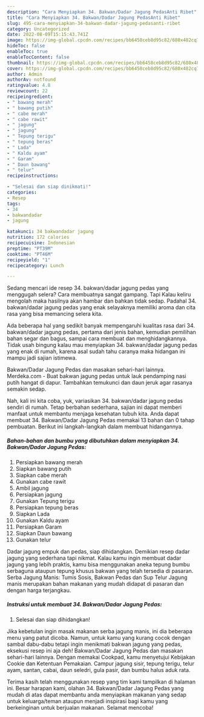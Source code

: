 ```yaml
---
description: "Cara Menyiapkan 34. Bakwan/Dadar Jagung PedasAnti Ribet"
title: "Cara Menyiapkan 34. Bakwan/Dadar Jagung PedasAnti Ribet"
slug: 495-cara-menyiapkan-34-bakwan-dadar-jagung-pedasanti-ribet
category: Uncategorized
date: 2022-08-09T15:15:43.741Z
image: https://img-global.cpcdn.com/recipes/bb6458ceb8d95c82/680x482cq70/34-bakwandadar-jagung-pedas-foto-resep-utama.jpg
hideToc: false
enableToc: true
enableTocContent: false
thumbnail: https://img-global.cpcdn.com/recipes/bb6458ceb8d95c82/680x482cq70/34-bakwandadar-jagung-pedas-foto-resep-utama.jpg
cover: https://img-global.cpcdn.com/recipes/bb6458ceb8d95c82/680x482cq70/34-bakwandadar-jagung-pedas-foto-resep-utama.jpg
author: Admin
authorAv: notfound
ratingvalue: 4.8
reviewcount: 22
recipeingredient:
- " bawang merah"
- " bawang putih"
- " cabe merah"
- " cabe rawit"
- " jagung"
- " jagung"
- " Tepung terigu"
- " tepung beras"
- " Lada"
- " Kaldu ayam"
- " Garam"
- " Daun bawang"
- " telur"
recipeinstructions:

- "Selesai dan siap dinikmati!"
categories:
- Resep
tags:
- 34
- bakwandadar
- jagung

katakunci: 34 bakwandadar jagung 
nutrition: 172 calories
recipecuisine: Indonesian
preptime: "PT39M"
cooktime: "PT46M"
recipeyield: "1"
recipecategory: Lunch

---
```



Sedang mencari ide resep 34. bakwan/dadar jagung pedas yang menggugah selera? Cara membuatnya sangat gampang. Tapi Kalau keliru mengolah maka hasilnya akan hambar dan bahkan tidak sedap. Padahal 34. bakwan/dadar jagung pedas yang enak selayaknya memiliki aroma dan cita rasa yang bisa memancing selera kita.


Ada beberapa hal yang sedikit banyak mempengaruhi kualitas rasa dari 34. bakwan/dadar jagung pedas, pertama dari jenis bahan, kemudian pemilihan bahan segar dan bagus, sampai cara membuat dan menghidangkannya. Tidak usah bingung kalau mau menyiapkan 34. bakwan/dadar jagung pedas yang enak di rumah, karena asal sudah tahu caranya maka hidangan ini mampu jadi sajian istimewa.

Bakwan/Dadar Jagung Pedas dan masakan sehari-hari lainnya. Merdeka.com - Buat bakwan jagung pedas untuk lauk pendamping nasi putih hangat di dapur. Tambahkan temukunci dan daun jeruk agar rasanya semakin sedap.


Nah, kali ini kita coba, yuk, variasikan 34. bakwan/dadar jagung pedas sendiri di rumah. Tetap berbahan sederhana, sajian ini dapat memberi manfaat untuk membantu menjaga kesehatan tubuh kita. Anda dapat membuat 34. Bakwan/Dadar Jagung Pedas memakai 13 bahan dan 0 tahap pembuatan. Berikut ini langkah-langkah dalam membuat hidangannya.

<!--inarticleads1-->

##### Bahan-bahan dan bumbu yang dibutuhkan dalam menyiapkan 34. Bakwan/Dadar Jagung Pedas:

1. Persiapkan  bawang merah
1. Siapkan  bawang putih
1. Siapkan  cabe merah
1. Gunakan  cabe rawit
1. Ambil  jagung
1. Persiapkan  jagung
1. Gunakan  Tepung terigu
1. Persiapkan  tepung beras
1. Siapkan  Lada
1. Gunakan  Kaldu ayam
1. Persiapkan  Garam
1. Siapkan  Daun bawang
1. Gunakan  telur


Dadar jagung empuk dan pedas, siap dihidangkan. Demikian resep dadar jagung yang sederhana tapi nikmat. Kalau kamu ingin membuat dadar jagung yang lebih praktis, kamu bisa menggunakan aneka tepung bumbu serbaguna ataupun tepung khusus bakwan yang telah tersedia di pasaran. Serba Jagung Manis: Tumis Sosis, Bakwan Pedas dan Sup Telur Jagung manis merupakan bahan makanan yang mudah didapat di pasaran dan dengan harga terjangkau. 

<!--inarticleads2-->

##### Instruksi untuk membuat 34. Bakwan/Dadar Jagung Pedas:


1. Selesai dan siap dihidangkan!

Jika kebetulan ingin masak makanan serba jagung manis, ini dia beberapa menu yang patut dicoba. Namun, untuk kamu yang kurang cocok dengan sambal dabu-dabu tetapi ingin menikmati bakwan jagung yang pedas, eksekusi resep ini aja deh! Bakwan/Dadar Jagung Pedas dan masakan sehari-hari lainnya. Dengan memakai Cookpad, kamu menyetujui Kebijakan Cookie dan Ketentuan Pemakaian. Campur jagung sisir, tepung terigu, telur ayam, santan, cabai, daun seledri, gula pasir, dan bumbu halus aduk rata. 

Terima kasih telah menggunakan resep yang tim kami tampilkan di halaman ini. Besar harapan kami, olahan 34. Bakwan/Dadar Jagung Pedas yang mudah di atas dapat membantu anda menyiapkan makanan yang sedap untuk keluarga/teman ataupun menjadi inspirasi bagi kamu yang berkeinginan untuk berjualan makanan. Selamat mencoba!
